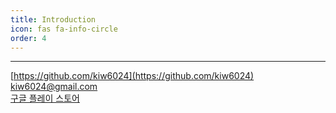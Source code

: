 ```yaml
---
title: Introduction
icon: fas fa-info-circle
order: 4
---
```




---

[https://github.com/kiw6024](https://github.com/kiw6024)
<br>
[kiw6024@gmail.com](kiw6024@gmail.com)
<br>
[구글 플레이 스토어](https://play.google.com/store/apps/details?id=com.payang.palette&hl=ko-KR)

